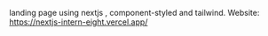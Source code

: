 landing page using nextjs , component-styled and tailwind.
Website: https://nextjs-intern-eight.vercel.app/
